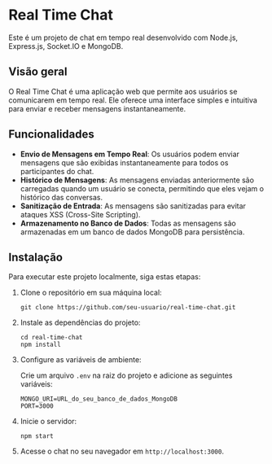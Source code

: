 # Real Time Chat

Este é um projeto de chat em tempo real desenvolvido com Node.js, Express.js, Socket.IO e MongoDB.

## Visão geral

O Real Time Chat é uma aplicação web que permite aos usuários se comunicarem em tempo real. Ele oferece uma interface simples e intuitiva para enviar e receber mensagens instantaneamente.

## Funcionalidades

- **Envio de Mensagens em Tempo Real**: Os usuários podem enviar mensagens que são exibidas instantaneamente para todos os participantes do chat.
- **Histórico de Mensagens**: As mensagens enviadas anteriormente são carregadas quando um usuário se conecta, permitindo que eles vejam o histórico das conversas.
- **Sanitização de Entrada**: As mensagens são sanitizadas para evitar ataques XSS (Cross-Site Scripting).
- **Armazenamento no Banco de Dados**: Todas as mensagens são armazenadas em um banco de dados MongoDB para persistência.

## Instalação

Para executar este projeto localmente, siga estas etapas:

1. Clone o repositório em sua máquina local:

    ```
    git clone https://github.com/seu-usuario/real-time-chat.git
    ```

2. Instale as dependências do projeto:

    ```
    cd real-time-chat
    npm install
    ```

3. Configure as variáveis de ambiente:

    Crie um arquivo `.env` na raiz do projeto e adicione as seguintes variáveis:

    ```
    MONGO_URI=URL_do_seu_banco_de_dados_MongoDB
    PORT=3000
    ```

4. Inicie o servidor:

    ```
    npm start
    ```

5. Acesse o chat no seu navegador em `http://localhost:3000`.
